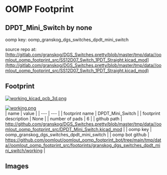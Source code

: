 # OOMP Footprint  
## DPDT_Mini_Switch  by none  
  
oomp key: oomp_granskog_dgs_switches_dpdt_mini_switch  
  
source repo at: [http://gitlab.com/granskog/DGS_Switches.pretty/blob/master/tmp/data//oomlout_oomp_footprint_src/SS12D07_Switch_1PDT_Straight.kicad_mod](http://gitlab.com/granskog/DGS_Switches.pretty/blob/master/tmp/data//oomlout_oomp_footprint_src/SS12D07_Switch_1PDT_Straight.kicad_mod)  
## Footprint  
  
[![working_kicad_pcb_3d.png](working_kicad_pcb_3d_600.png)](working_kicad_pcb_3d.png)  
  
[![working.png](working_600.png)](working.png)  
| name | value | 
| --- | --- | 
| footprint name | DPDT_Mini_Switch | 
| footprint description | None | 
| number of pads | 6 | 
| github path | http://github.com/granskog/DGS_Switches.pretty/blob/master/tmp/data//oomlout_oomp_footprint_src/DPDT_Mini_Switch.kicad_mod | 
| oomp key | oomp_granskog_dgs_switches_dpdt_mini_switch | 
| oomp bot github | https://github.com/oomlout/oomlout_oomp_footprint_bot/tree/main/tmp/data//oomlout_oomp_footprint_src/footprints/granskog_dgs_switches_dpdt_mini_switch/working | 
## Images  
